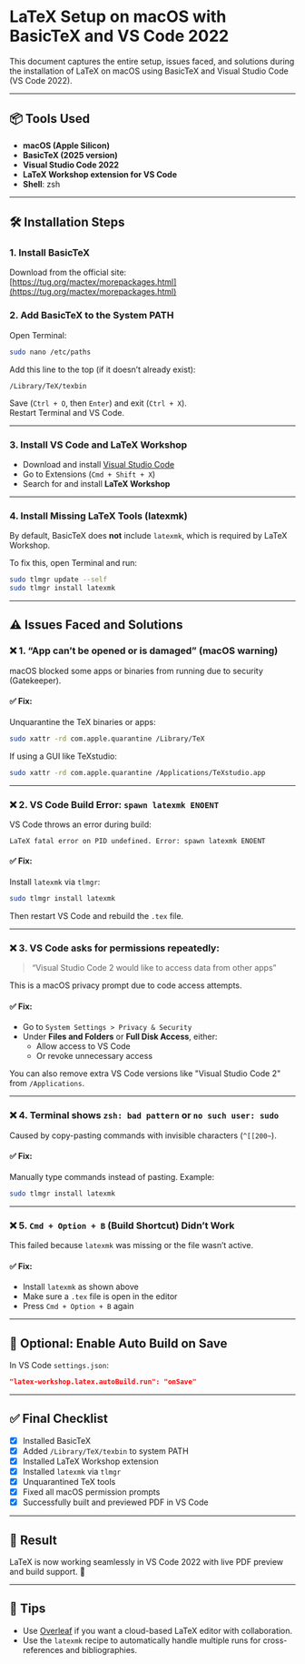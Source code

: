 # LaTeX Setup on macOS with BasicTeX and VS Code 2022

This document captures the entire setup, issues faced, and solutions during the installation of LaTeX on macOS using BasicTeX and Visual Studio Code (VS Code 2022).

---

## 📦 Tools Used

- **macOS (Apple Silicon)**
- **BasicTeX (2025 version)**
- **Visual Studio Code 2022**
- **LaTeX Workshop extension for VS Code**
- **Shell**: zsh

---

## 🛠️ Installation Steps

### 1. Install BasicTeX

Download from the official site:  
[https://tug.org/mactex/morepackages.html](https://tug.org/mactex/morepackages.html)

### 2. Add BasicTeX to the System PATH

Open Terminal:

```bash
sudo nano /etc/paths
```

Add this line to the top (if it doesn’t already exist):

```
/Library/TeX/texbin
```

Save (`Ctrl + O`, then `Enter`) and exit (`Ctrl + X`).  
Restart Terminal and VS Code.

---

### 3. Install VS Code and LaTeX Workshop

- Download and install [Visual Studio Code](https://code.visualstudio.com/)
- Go to Extensions (`Cmd + Shift + X`)
- Search for and install **LaTeX Workshop**

---

### 4. Install Missing LaTeX Tools (latexmk)

By default, BasicTeX does **not** include `latexmk`, which is required by LaTeX Workshop.

To fix this, open Terminal and run:

```bash
sudo tlmgr update --self
sudo tlmgr install latexmk
```

---

## ⚠️ Issues Faced and Solutions

### ❌ 1. “App can’t be opened or is damaged” (macOS warning)

macOS blocked some apps or binaries from running due to security (Gatekeeper).

#### ✅ Fix:
Unquarantine the TeX binaries or apps:

```bash
sudo xattr -rd com.apple.quarantine /Library/TeX
```

If using a GUI like TeXstudio:

```bash
sudo xattr -rd com.apple.quarantine /Applications/TeXstudio.app
```

---

### ❌ 2. VS Code Build Error: `spawn latexmk ENOENT`

VS Code throws an error during build:

```
LaTeX fatal error on PID undefined. Error: spawn latexmk ENOENT
```

#### ✅ Fix:
Install `latexmk` via `tlmgr`:

```bash
sudo tlmgr install latexmk
```

Then restart VS Code and rebuild the `.tex` file.

---

### ❌ 3. VS Code asks for permissions repeatedly:  
> “Visual Studio Code 2 would like to access data from other apps”

This is a macOS privacy prompt due to code access attempts.

#### ✅ Fix:
- Go to `System Settings > Privacy & Security`
- Under **Files and Folders** or **Full Disk Access**, either:
  - Allow access to VS Code
  - Or revoke unnecessary access

You can also remove extra VS Code versions like "Visual Studio Code 2" from `/Applications`.

---

### ❌ 4. Terminal shows `zsh: bad pattern` or `no such user: sudo`

Caused by copy-pasting commands with invisible characters (`^[[200~`).

#### ✅ Fix:
Manually type commands instead of pasting. Example:

```bash
sudo tlmgr install latexmk
```

---

### ❌ 5. `Cmd + Option + B` (Build Shortcut) Didn’t Work

This failed because `latexmk` was missing or the file wasn’t active.

#### ✅ Fix:
- Install `latexmk` as shown above
- Make sure a `.tex` file is open in the editor
- Press `Cmd + Option + B` again

---

## 🧪 Optional: Enable Auto Build on Save

In VS Code `settings.json`:

```json
"latex-workshop.latex.autoBuild.run": "onSave"
```

---

## ✅ Final Checklist

- [x] Installed BasicTeX
- [x] Added `/Library/TeX/texbin` to system PATH
- [x] Installed LaTeX Workshop extension
- [x] Installed `latexmk` via `tlmgr`
- [x] Unquarantined TeX tools
- [x] Fixed all macOS permission prompts
- [x] Successfully built and previewed PDF in VS Code

---

## 📄 Result

LaTeX is now working seamlessly in VS Code 2022 with live PDF preview and build support. 🎉

---

## 📝 Tips

- Use [Overleaf](https://www.overleaf.com) if you want a cloud-based LaTeX editor with collaboration.
- Use the `latexmk` recipe to automatically handle multiple runs for cross-references and bibliographies.
```

